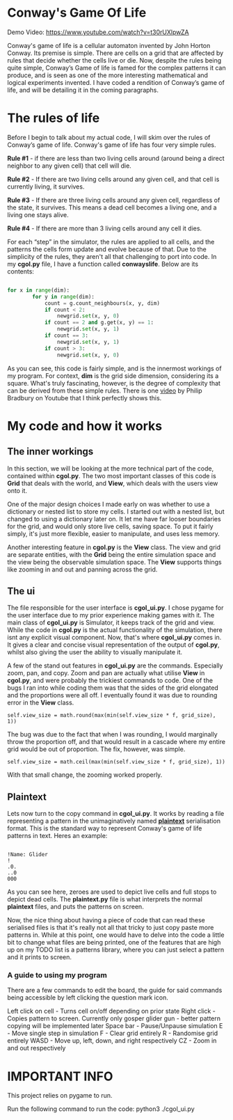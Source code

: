 # Conway's Game Of Life
Demo Video: <https://www.youtube.com/watch?v=t30rUXlpwZA>


Conway's game of life is a cellular automaton invented by John Horton Conway. Its premise is simple. There are cells on a grid that are affected by rules that decide whether the cells live or die. Now, despite the rules being quite simple, Conway’s Game of life is famed for the complex patterns it can produce, and is seen as one of the more interesting mathematical and logical experiments invented. I have coded a rendition of Conway’s game of life, and will be detailing it in the coming paragraphs.


# The rules of life


Before I begin to talk about my actual code, I will skim over the rules of Conway’s game of life. Conway's game of life has four very simple rules.
 
**Rule #1** - if there are less than two living cells around (around being a direct neighbor to any given cell) that cell will die.

**Rule #2** - If there are two living cells around any given cell, and that cell is currently living, it survives.

**Rule #3** - If there are three living cells around any given cell, regardless of the state, it survives. This means a dead cell becomes a living one, and a living one stays alive.

**Rule #4** - If there are more than 3 living cells around any cell it dies.


 For each “step” in the simulator, the rules are applied to all cells, and the patterns the cells form update and evolve because of that. Due to the simplicity of the rules, they aren't all that challenging to port into code. In my **cgol.py** file, I have a function called **conwayslife**. Below are its contents:


```python

for x in range(dim):
        for y in range(dim):
            count = g.count_neighbours(x, y, dim)
            if count < 2:
                newgrid.set(x, y, 0)
            if count == 2 and g.get(x, y) == 1:
                newgrid.set(x, y, 1)
            if count == 3:
                newgrid.set(x, y, 1)
            if count > 3:
                newgrid.set(x, y, 0)

```
As you can see, this code is fairly simple, and is the innermost workings of my program. For context, **dim** is the grid side dimension, considering its a square. What's truly fascinating, however, is the degree of complexity that can be derived from these simple rules. There is one [video](https://youtu.be/xP5-iIeKXE8?si=sDXKXkCrovsNnCv_) by Philip Bradbury on Youtube that I think perfectly shows this. 



# My code and how it works


## The inner workings 


In this section, we will be looking at the more technical part of the code, contained within **cgol.py**. The two most important classes of this code is **Grid** that deals with the world, and **View**, which deals with the users view onto it.

One of the major design choices I made early on was whether to use a dictionary or nested list to store my cells. I started out with a nested list, but changed to using a dictionary later on. It let me have far looser boundaries for the grid, and would only store live cells, saving space. To put it fairly simply, it's just more flexible, easier to manipulate, and uses less memory. 

Another interesting feature in **cgol.py** is the **View** class. The view and grid are separate entities, with the **Grid** being the entire simulation space and the view being the observable simulation space. The **View** supports things like zooming in and out and panning across the grid. 


## The ui


The file responsible for the user interface is **cgol_ui.py**. I chose pygame for the user interface due to my prior experience making games with it. The main class of **cgol_ui.py** is Simulator, it keeps track of the grid and view. While the code in **cgol.py** is the actual functionality of the simulation, there isnt any explicit visual component. Now, that's where **cgol_ui.py** comes in. It gives a clear and concise visual representation of the output of **cgol.py**, whilst also giving the user the ability to visually manipulate it.


A few of the stand out features in **cgol_ui.py** are the commands. Especially zoom, pan, and copy. Zoom and pan are actually what utilise **View** in **cgol.py**, and were probably the trickiest commands to code. One of the bugs I ran into while coding them was that the sides of the grid elongated and the proportions were all off. I eventually found it was due to rounding error in the **View** class.


```
self.view_size = math.round(max(min(self.view_size * f, grid_size), 1))
```


The bug was due to the fact that when I was rounding, I would marginally throw the proportion off, and that would result in a cascade where my entire grid would be out of proportion. The fix, however, was simple.


```
self.view_size = math.ceil(max(min(self.view_size * f, grid_size), 1))
```


With that small change, the zooming worked properly. 


## Plaintext


Lets now turn to the copy command in **cgol_ui.py**. It works by reading a file representing a pattern in the unimaginatively named [**plaintext**](https://conwaylife.com/wiki/plaintext) serialisation format. This is the standard way to represent Conway's game of life patterns in text. Heres an example:



```

!Name: Glider
!
.0.
..0
000

```


As you can see here, zeroes are used to depict live cells and full stops to depict dead cells. The **plaintext.py** file is what interprets the normal **plaintext** files, and puts the patterns on screen. 


Now, the nice thing about having a piece of code that can read these serialised files is that it's really not all that tricky to just copy paste more patterns in. While at this point, one would have to delve into the code a little bit to change what files are being printed, one of the features that are high up on my TODO list is a patterns library, where you can just select a pattern and it prints to screen. 


### A guide to using my program


There are a few commands to edit the board, the guide for said commands being accessible by left clicking the question mark icon.


Left click on cell - Turns cell on/off depending on prior state
Right click - Copies pattern to screen. Currently only gosper glider gun - better pattern copying will be implemented later
Space bar - Pause/Unpause simulation
E - Move single step in simulation
F - Clear grid entirely
R - Randomise grid entirely
WASD - Move up, left, down, and right respectively
CZ - Zoom in and out respectively


# IMPORTANT INFO


This project relies on pygame to run.


Run the following command to run the code: python3 ./cgol_ui.py
